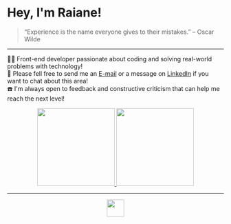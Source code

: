 # Hey, I'm Raiane!

>“Experience is the name everyone gives to their mistakes.” – Oscar Wilde
<hr> 

👩‍💻 Front-end developer passionate about coding and solving real-world problems with technology!<br>
📩 Please fell free to send me an <a href="mailto:raiane.oliveira404@gmail.com">E-mail</a> or a message on [LinkedIn](https://www.linkedin.com/in/raiane-oliveira-dev/) if you want to chat about this area!<br>
☎️ I'm always open to feedback and constructive criticism that can help me reach the next level!

<div align="center">
  <a target="_blank" href="https://github.com/raiane-oliveira">
  <img height="180em" src="https://github-personal-readme-stats.vercel.app/api?username=raiane-oliveira&show_icons=true&theme=radical&include_all_commits=true&count_private=true&border_radius=10"/>
  <img height="180em" src="https://github-personal-readme-stats.vercel.app/api/top-langs/?username=raiane-oliveira&layout=compact&langs_count=16&theme=radical&border_radius=10"/>
</div>

  ***
  
<p align="center">
  <a href="https://skillicons.dev">
    <img height="40" src="https://skillicons.dev/icons?i=react,ts,tailwind,vite" />
  </a>
</p>
  
##
